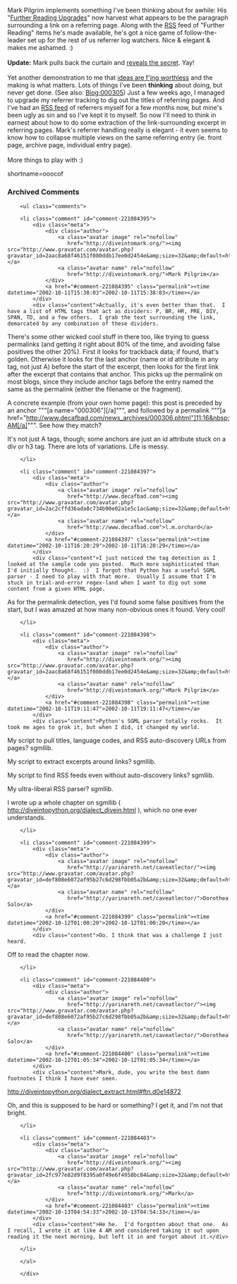 Mark Pilgrim implements something I've been thinking about for awhile: His "<a href="http://diveintomark.org/archives/2002/10/11.html#further_reading_upgrades">Further Reading Upgrades</a>" now harvest what appears to be the paragraph surrounding a link on a referring page.  Along with the <a href="http://www.decafbad.com/twiki/bin/view/Main/RSS">RSS</a> feed of "Further Reading" items he's made available, he's got a nice game of follow-the-leader set up for the rest of us referrer log watchers.  Nice &amp; elegant &amp; makes me ashamed.  :)
<br /><br />
<strong>Update:</strong> Mark pulls back the curtain and <a href="http://diveintomark.org/projects/misc/linkbackparser.py.txt">reveals the secret</a>.  Yay!
<br /><br />
Yet another demonstration to me that <a href="http://www.decafbad.com/news_archives/000258.phtml#000258">ideas are f'ing worthless</a> and the making is what matters.  Lots of things I've been <strong>thinking</strong> about doing, but never get done.  (See also: <a href="http://www.decafbad.com/news_archives/000305.phtml" title="Blog entry #000305">Blog:000305</a>)  Just a few weeks ago, I managed to upgrade my referrer tracking to dig out the titles of referring pages.  And I've had an <a href="http://www.decafbad.com/recent_referers_rss.php">RSS feed</a> of referrers myself for a few months now, but mine's been ugly as sin and so I've kept it to myself.  So now I'll need to think in earnest about how to do some extraction of the link-surrounding excerpt in referring pages.  Mark's referrer handling really is elegant - it even seems to know how to collapse multiple views on the same referring entry (ie. front page, archive page, individual entry page).
<br /><br />
More things to play with :)
<!--more-->
shortname=ooocof

<div id="comments" class="comments archived-comments">
            <h3>Archived Comments</h3>
            
        <ul class="comments">
            
        <li class="comment" id="comment-221084395">
            <div class="meta">
                <div class="author">
                    <a class="avatar image" rel="nofollow" 
                       href="http://diveintomark.org/"><img src="http://www.gravatar.com/avatar.php?gravatar_id=2aac8a68f46151f080ddb17ee0d2454e&amp;size=32&amp;default=http://mediacdn.disqus.com/1320279820/images/noavatar32.png"/></a>
                    <a class="avatar name" rel="nofollow" 
                       href="http://diveintomark.org/">Mark Pilgrim</a>
                </div>
                <a href="#comment-221084395" class="permalink"><time datetime="2002-10-11T15:38:03">2002-10-11T15:38:03</time></a>
            </div>
            <div class="content">Actually, it's even better than that.  I have a list of HTML tags that act as dividers: P, BR, HR, PRE, DIV, SPAN, TD, and a few others.  I grab the text surrounding the link, demarcated by any combination of these dividers.

There's some other wicked cool stuff in there too, like trying to guess permalinks (and getting it right about 80% of the time, and avoiding false positives the other 20%).  First it looks for trackback data; if found, that's golden.  Otherwise it looks for the last anchor (name or id attribute in any tag, not just A) before the start of the excerpt, then looks for the first link after the excerpt that contains that anchor.  This picks up the permalink on most blogs, since they include anchor tags before the entry named the same as the permalink (either the filename or the fragment).

A concrete example (from your own home page): this post is preceded by an anchor """[a name="000306"][/a]""", and followed by a permalink """[a href="http://www.decafbad.com/news_archives/000306.phtml"]11:16&nbsp;AM[/a]""".  See how they match?

It's not just A tags, though; some anchors are just an id attribute stuck on a div or h3 tag.  There are lots of variations.  Life is messy.</div>
            
        </li>
    
        <li class="comment" id="comment-221084397">
            <div class="meta">
                <div class="author">
                    <a class="avatar image" rel="nofollow" 
                       href="http://www.decafbad.com"><img src="http://www.gravatar.com/avatar.php?gravatar_id=2ac2cffd36ada8c734b90e02a1e5c1ac&amp;size=32&amp;default=http://mediacdn.disqus.com/1320279820/images/noavatar32.png"/></a>
                    <a class="avatar name" rel="nofollow" 
                       href="http://www.decafbad.com">l.m.orchard</a>
                </div>
                <a href="#comment-221084397" class="permalink"><time datetime="2002-10-11T16:20:29">2002-10-11T16:20:29</time></a>
            </div>
            <div class="content">I just noticed the tag detection as I looked at the sample code you posted.  Much more sophisticated than I'd initially thought.  :)  I forgot that Python has a useful SGML parser - I need to play with that more.  Usually I assume that I'm stuck in trial-and-error regex-land when I want to dig out some content from a given HTML page.

As for the permalink detection, yes I'd found some false positives from the start, but I was amazed at how many non-obvious ones it found.  Very cool!</div>
            
        </li>
    
        <li class="comment" id="comment-221084398">
            <div class="meta">
                <div class="author">
                    <a class="avatar image" rel="nofollow" 
                       href="http://diveintomark.org/"><img src="http://www.gravatar.com/avatar.php?gravatar_id=2aac8a68f46151f080ddb17ee0d2454e&amp;size=32&amp;default=http://mediacdn.disqus.com/1320279820/images/noavatar32.png"/></a>
                    <a class="avatar name" rel="nofollow" 
                       href="http://diveintomark.org/">Mark Pilgrim</a>
                </div>
                <a href="#comment-221084398" class="permalink"><time datetime="2002-10-11T19:11:47">2002-10-11T19:11:47</time></a>
            </div>
            <div class="content">Python's SGML parser totally rocks.  It took me ages to grok it, but when I did, it changed my world.

My script to pull titles, language codes, and RSS auto-discovery URLs from pages?  sgmllib.

My script to extract excerpts around links?  sgmllib.

My script to find RSS feeds even without auto-discovery links?  sgmllib.

My ultra-liberal RSS parser?  sgmllib.

I wrote up a whole chapter on sgmllib ( http://diveintopython.org/dialect_divein.html ), which no one ever understands.</div>
            
        </li>
    
        <li class="comment" id="comment-221084399">
            <div class="meta">
                <div class="author">
                    <a class="avatar image" rel="nofollow" 
                       href="http://yarinareth.net/caveatlector/"><img src="http://www.gravatar.com/avatar.php?gravatar_id=def808e6072af95b27c6d298fbb05a2b&amp;size=32&amp;default=http://mediacdn.disqus.com/1320279820/images/noavatar32.png"/></a>
                    <a class="avatar name" rel="nofollow" 
                       href="http://yarinareth.net/caveatlector/">Dorothea Salo</a>
                </div>
                <a href="#comment-221084399" class="permalink"><time datetime="2002-10-12T01:00:20">2002-10-12T01:00:20</time></a>
            </div>
            <div class="content">Oo. I think that was a challenge I just heard.

Off to read the chapter now.</div>
            
        </li>
    
        <li class="comment" id="comment-221084400">
            <div class="meta">
                <div class="author">
                    <a class="avatar image" rel="nofollow" 
                       href="http://yarinareth.net/caveatlector/"><img src="http://www.gravatar.com/avatar.php?gravatar_id=def808e6072af95b27c6d298fbb05a2b&amp;size=32&amp;default=http://mediacdn.disqus.com/1320279820/images/noavatar32.png"/></a>
                    <a class="avatar name" rel="nofollow" 
                       href="http://yarinareth.net/caveatlector/">Dorothea Salo</a>
                </div>
                <a href="#comment-221084400" class="permalink"><time datetime="2002-10-12T01:05:34">2002-10-12T01:05:34</time></a>
            </div>
            <div class="content">Mark, dude, you write the best damn footnotes I think I have ever seen.

http://diveintopython.org/dialect_extract.html#ftn.d0e14872

Oh, and this is supposed to be hard or something? I get it, and I'm not that bright.</div>
            
        </li>
    
        <li class="comment" id="comment-221084403">
            <div class="meta">
                <div class="author">
                    <a class="avatar image" rel="nofollow" 
                       href="http://diveintomark.org/"><img src="http://www.gravatar.com/avatar.php?gravatar_id=2fc977e82d9f8395a0f49e6f4958bc84&amp;size=32&amp;default=http://mediacdn.disqus.com/1320279820/images/noavatar32.png"/></a>
                    <a class="avatar name" rel="nofollow" 
                       href="http://diveintomark.org/">Mark</a>
                </div>
                <a href="#comment-221084403" class="permalink"><time datetime="2002-10-13T04:54:33">2002-10-13T04:54:33</time></a>
            </div>
            <div class="content">He he.  I'd forgotten about that one.  As I recall, I wrote it at like 4 AM and considered taking it out upon reading it the next morning, but left it in and forgot about it.</div>
            
        </li>
    
        </ul>
    
        </div>
    